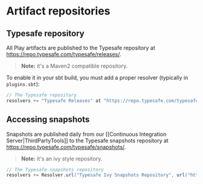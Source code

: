 <!--- Copyright (C) 2009-2015 Typesafe Inc. <http://www.typesafe.com> -->
# Artifact repositories

## Typesafe repository

All Play artifacts are published to the Typesafe repository at <https://repo.typesafe.com/typesafe/releases/>.

> **Note:** it's a Maven2 compatible repository.

To enable it in your sbt build, you must add a proper resolver (typically in `plugins.sbt`):

```scala
// The Typesafe repository
resolvers += "Typesafe Releases" at "https://repo.typesafe.com/typesafe/releases/"
```

## Accessing snapshots

Snapshots are published daily from our [[Continuous Integration Server|ThirdPartyTools]] to the Typesafe snapshots repository at <https://repo.typesafe.com/typesafe/snapshots/>.

> **Note:** it's an ivy style repository.

```scala
// The Typesafe snapshots repository
resolvers += Resolver.url("Typesafe Ivy Snapshots Repository", url("https://repo.typesafe.com/typesafe/ivy-snapshots"))(Resolver.ivyStylePatterns)
```


